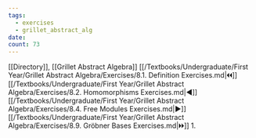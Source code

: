 ```yaml
---
tags:
  - exercises
  - grillet_abstract_alg
date:
count: 73
---
```

[[Directory]], [[Grillet Abstract Algebra]]
[[/Textbooks/Undergraduate/First Year/Grillet Abstract Algebra/Exercises/8.1. Definition Exercises.md|🞀🞀]] [[/Textbooks/Undergraduate/First Year/Grillet Abstract Algebra/Exercises/8.2. Homomorphisms Exercises.md|◀]] [[/Textbooks/Undergraduate/First Year/Grillet Abstract Algebra/Exercises/8.4. Free Modules Exercises.md|▶]] [[/Textbooks/Undergraduate/First Year/Grillet Abstract Algebra/Exercises/8.9. Gröbner Bases Exercises.md|🞂🞂]]
1. 